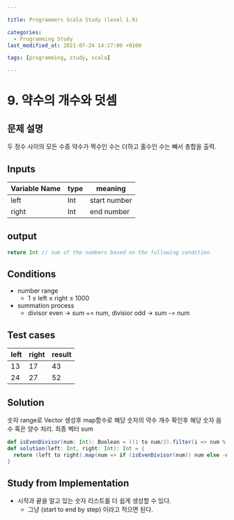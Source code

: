 ```yaml
---

title: Programmers Scala Study (level 1.9)

categories:
  - Programming Study
last_modified_at: 2021-07-24 14:27:00 +0100

tags: [programming, study, scala]

---
```


# 9. 약수의 개수와 덧셈

## 문제 설명

두 정수 사이의 모든 수중 약수가 짝수인 수는 더하고 홀수인 수는 빼서 총합을 출력.

## Inputs

| Variable Name | type | meaning      |
| ------------- | ---- | ------------ |
| left          | Int  | start number |
| right         | Int  | end number   |

## output

~~~scala
return Int // sum of the numbers based on the following condition
~~~

## Conditions

* number range
  * 1 ≤ left ≤ right ≤ 1000 
* summation process
  * divisor even → sum += num, divisior odd → sum -= num

## Test cases

| left | right | result |
| ---- | ----- | ------ |
| 13   | 17    | 43     |
| 24   | 27    | 52     |

## Solution

숫자 range로 Vector 생성후 map함수로 해당 숫자의 약수 개수 확인후 해당 숫자 음수 혹은 양수 처리. 최종 벡터 sum

~~~scala
def isEvenDivisor(num: Int): Boolean = ((1 to num/2).filter(i => num % i == 0).length + 1) % 2 == 0
def solution(left: Int, right: Int): Int = {
  return (left to right).map(num => if (isEvenDivisor(num)) num else -num).sum
}
~~~



## Study from Implementation

* 시작과 끝을 알고 있는 숫자 리스트를 더 쉽게 생성할 수 있다.
  * 그냥 (start to end by step) 이라고 적으면 된다.
